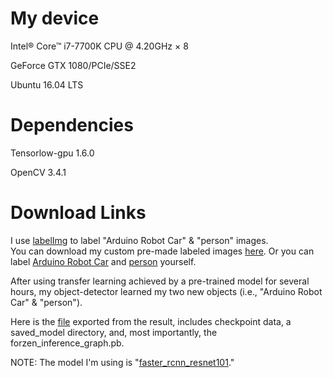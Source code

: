 # My device
Intel® Core™ i7-7700K CPU @ 4.20GHz × 8 

GeForce GTX 1080/PCIe/SSE2

Ubuntu 16.04 LTS

# Dependencies
Tensorlow-gpu 1.6.0

OpenCV 3.4.1

# Download Links

I use [labelImg](https://github.com/tzutalin/labelImg) to label "Arduino Robot Car" & "person" images.  
You can download my custom pre-made labeled images [here](https://goo.gl/PcS5Zs).
Or you can label [Arduino Robot Car](https://goo.gl/VyjYgx) and [person](https://goo.gl/9mosoh) yourself.

After using transfer learning achieved by a pre-trained model for several hours, my object-detector learned my two new objects (i.e., "Arduino Robot Car" & "person"). 

Here is the [file](https://goo.gl/jfdoF2) exported from the result, includes checkpoint data, a saved_model directory, and, most importantly, the forzen_inference_graph.pb. 

NOTE: The model I'm using is "[faster_rcnn_resnet101](https://goo.gl/hYJg6z)." 

